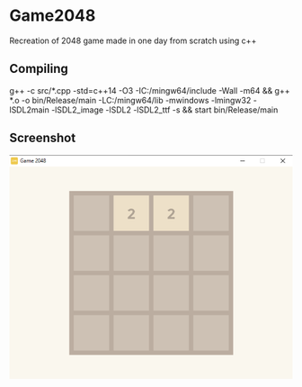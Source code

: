 # Game2048
<p>
  Recreation of 2048 game made in one day from scratch using c++
</p>
<h2>Compiling</h2>

g++ -c src/*.cpp -std=c++14 -O3 -IC:/mingw64/include -Wall -m64 && g++ *.o -o bin/Release/main -LC:/mingw64/lib -mwindows -lmingw32 -lSDL2main -lSDL2_image -lSDL2 -lSDL2_ttf -s && start bin/Release/main

<h2>Screenshot</h2>
<img src="Image.PNG">
